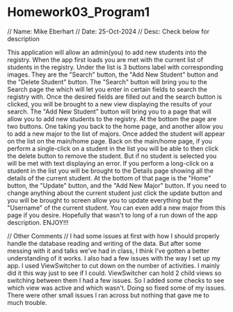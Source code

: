 # Homework03_Program1
// Name: Mike Eberhart
// Date: 25-Oct-2024
// Desc: Check below for description

 This application will allow an admin(you) to add new students into the registry. 
 When the app first loads you are met with the current list of students in the registry.
 Under the list is 3 buttons label with corresponding images. They are the "Search" button,
 the "Add New Student" button and the "Delete Student" button. The "Search" button will bring you
 to the Search page the which will let you enter in certain fields to search the registry with. Once
 the desired fields are filled out and the search button is clicked, you will be brought to a new
 view displaying the results of your search. The "Add New Student" button will bring you to a page 
 that will allow you to add new students to the registry. At the bottom the page are two buttons. 
 One taking you back to the home page, and another allow you to add a new major to the list of majors. 
 Once added the student will appear on the list on the main/home page. Back on the main/home page, 
 if you perform a single-click on a student in the list you will be able to then click the delete 
 button to remove the student. But if no student is selected you will be met with text displaying 
 an error. If you perform a long-click on a student in the list you will be brought to the Details 
 page showing all the details of the current student. At the bottom of that page is the "Home" button, 
 the "Update" button, and the "Add New Major" button. If you need to change anything about the current 
 student just click the update button and you will be brought to screen allow you to update everything 
 but the "Username" of the current student. You can even add a new major from this page if you desire.
 Hopefully that wasn't to long of a run down of the app description. ENJOY!!!

// Other Comments //
 I had some issues at first with how I should properly handle the database reading and writing of the 
 data. But after some messing with it and talks we've had in class, I think I've gotten a better understanding
 of it works. I also had a few issues with the way I set up my app. I used ViewSwitcher to cut down on the 
 number of activities. I mainly did it this way just to see if I could. ViewSwitcher can hold 2 child views
 so switching between them I had a few issues. So I added some checks to see which view was active and
 which wasn't. Doing so fixed some of my issues. There were other small issues I ran across but nothing 
 that gave me to much trouble.